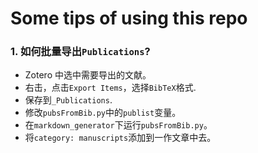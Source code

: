 # Some tips of using this repo

### 1. 如何批量导出`Publications`?

- Zotero 中选中需要导出的文献。
- 右击，点击`Export Items`，选择`BibTeX`格式.
- 保存到`_Publications`.
- 修改`pubsFromBib.py`中的`publist`变量。
- 在`markdown_generator`下运行`pubsFromBib.py`。
- 将`category: manuscripts`添加到一作文章中去。
